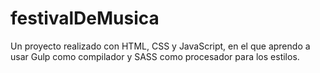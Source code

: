 # festivalDeMusica

Un proyecto realizado con HTML, CSS y JavaScript, en el que aprendo a usar Gulp como compilador y SASS como procesador para los estilos.
